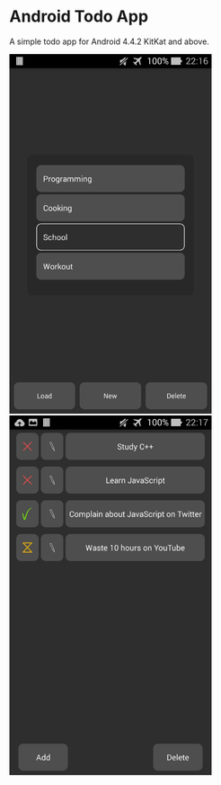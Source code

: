 # Android Todo App

A simple todo app for Android 4.4.2 KitKat and above.

<img src="https://raw.githubusercontent.com/MehmetHY/AndroidToDoApp/screenshots/todo01.jpg" width="360">
<img src="https://raw.githubusercontent.com/MehmetHY/AndroidToDoApp/screenshots/todo02.jpg" width="360">
